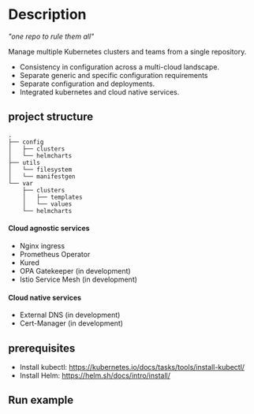 # Description
*"one repo to rule them all"*

Manage multiple Kubernetes clusters and teams from a single repository.
* Consistency in configuration across a multi-cloud landscape.
* Separate generic and specific configuration requirements
* Separate configuration and deployments.
* Integrated kubernetes and cloud native services.

## project structure
```shell
.
├── config
│   ├── clusters
│   └── helmcharts
├── utils
│   └── filesystem
│   └── manifestgen
└── var
    ├── clusters
    │   ├── templates
    │   └── values
    └── helmcharts
```

#### Cloud agnostic services
* Nginx ingress
* Prometheus Operator
* Kured
* OPA Gatekeeper (in development)
* Istio Service Mesh (in development)

#### Cloud native services
* External DNS (in development)
* Cert-Manager (in development)

## prerequisites
* Install kubectl: https://kubernetes.io/docs/tasks/tools/install-kubectl/
* Install Helm: https://helm.sh/docs/intro/install/

## Run example
